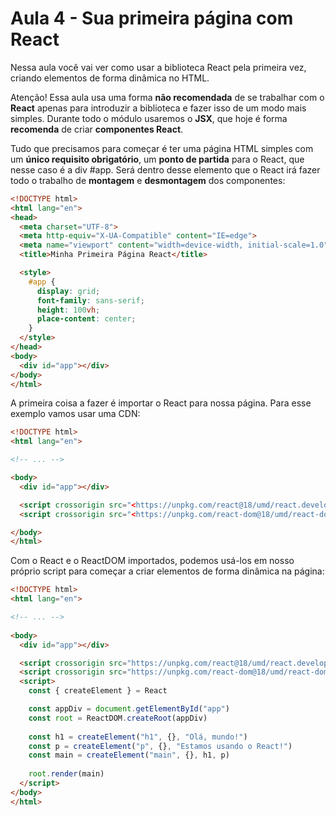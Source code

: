 # Aula 4 - Sua primeira página com React
Nessa aula você vai ver como usar a biblioteca React pela primeira vez, criando elementos de forma dinâmica no HTML.

Atenção! Essa aula usa uma forma **não recomendada** de se trabalhar com o **React** apenas para introduzir a biblioteca e fazer isso de um modo mais simples. Durante todo o módulo usaremos o **JSX**, que hoje é forma **recomenda** de criar **componentes React**.

Tudo que precisamos para começar é ter uma página HTML simples com um **único requisito obrigatório**, um **ponto de partida** para o React, que nesse caso é a div #app. Será dentro desse elemento que o React irá fazer todo o trabalho de **montagem** e **desmontagem** dos componentes:
```html
<!DOCTYPE html>
<html lang="en">
<head>
  <meta charset="UTF-8">
  <meta http-equiv="X-UA-Compatible" content="IE=edge">
  <meta name="viewport" content="width=device-width, initial-scale=1.0">
  <title>Minha Primeira Página React</title>

  <style>
    #app {
      display: grid;
      font-family: sans-serif;
      height: 100vh;
      place-content: center;
    }
  </style>
</head>
<body>
  <div id="app"></div>
</body>
</html>
```

A primeira coisa a fazer é importar o React para nossa página. Para esse exemplo vamos usar uma CDN:
```html
<!DOCTYPE html>
<html lang="en">

<!-- ... -->

<body>
  <div id="app"></div>

  <script crossorigin src="<https://unpkg.com/react@18/umd/react.development.js>"></script>
  <script crossorigin src="<https://unpkg.com/react-dom@18/umd/react-dom.development.js>"></script>

</body>
</html>
```

Com o React e o ReactDOM importados, podemos usá-los em nosso próprio script para começar a criar elementos de forma dinâmica na página:
```html
<!DOCTYPE html>
<html lang="en">

<!-- ... -->
 
<body>
  <div id="app"></div>

  <script crossorigin src="https://unpkg.com/react@18/umd/react.development.js"></script>
  <script crossorigin src="https://unpkg.com/react-dom@18/umd/react-dom.development.js"></script>
  <script>
    const { createElement } = React

    const appDiv = document.getElementById("app")
    const root = ReactDOM.createRoot(appDiv)
    
    const h1 = createElement("h1", {}, "Olá, mundo!")
    const p = createElement("p", {}, "Estamos usando o React!")
    const main = createElement("main", {}, h1, p)
    
    root.render(main)
  </script>
</body>
</html>
